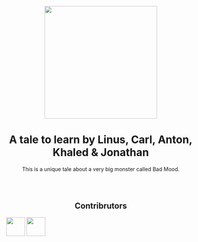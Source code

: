 <p align="center">
  <img src="https://www.pinclipart.com/picdir/big/13-134576_stock-market-monster-clip-art-scary-monster-png.png" width="300">
  <h1 align="center">A tale to learn by Linus, Carl, Anton, Khaled & Jonathan</h1>
  <p align="center">This is a unique tale about a very big monster called Bad Mood.<p>

  <br>
  <br>
  <h2 align="center">Contribrutors</h2>
  <img src="https://avatars1.githubusercontent.com/u/54643453?s=400&v=4" width="50">
  <img src="https://avatars1.githubusercontent.com/u/56957032?s=400&v=4" width="50">
  


</p>
